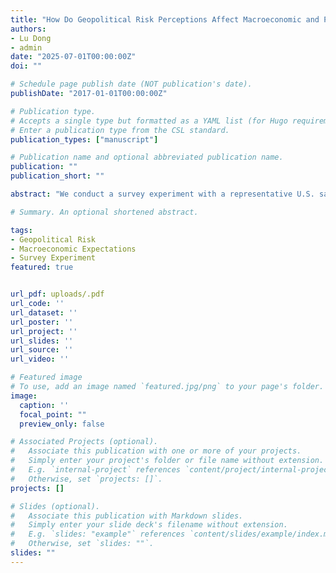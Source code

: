 ```yaml
---
title: "How Do Geopolitical Risk Perceptions Affect Macroeconomic and Personal Expectations?"
authors:
- Lu Dong
- admin
date: "2025-07-01T00:00:00Z"
doi: ""

# Schedule page publish date (NOT publication's date).
publishDate: "2017-01-01T00:00:00Z"

# Publication type.
# Accepts a single type but formatted as a YAML list (for Hugo requirements).
# Enter a publication type from the CSL standard.
publication_types: ["manuscript"]

# Publication name and optional abbreviated publication name.
publication: ""
publication_short: ""

abstract: "We conduct a survey experiment with a representative U.S. sample to investigate the formation of subjective beliefs about geopolitical risks and their causal impact on macroeconomic and personal expectations. To generate nondeceptive, exogenous variation in geopolitical expectations, respondents receive different expert forecasts about the likelihood of U.S.-China military conflict. While respondents update their geopolitical expectations in response to these forecasts, extrapolations to macroeconomic expectations and personal economic outlooks are limited. However, robust correlations between prior beliefs of geopolitical risks and various macroeconomic and personal variables underscore the necessity of routinely measuring geopolitical risk perceptions in surveys regarding economic expectations."

# Summary. An optional shortened abstract.

tags:
- Geopolitical Risk
- Macroeconomic Expectations
- Survey Experiment
featured: true


url_pdf: uploads/.pdf
url_code: ''
url_dataset: ''
url_poster: ''
url_project: ''
url_slides: ''
url_source: ''
url_video: ''

# Featured image
# To use, add an image named `featured.jpg/png` to your page's folder.
image:
  caption: ''
  focal_point: ""
  preview_only: false

# Associated Projects (optional).
#   Associate this publication with one or more of your projects.
#   Simply enter your project's folder or file name without extension.
#   E.g. `internal-project` references `content/project/internal-project/index.md`.
#   Otherwise, set `projects: []`.
projects: []

# Slides (optional).
#   Associate this publication with Markdown slides.
#   Simply enter your slide deck's filename without extension.
#   E.g. `slides: "example"` references `content/slides/example/index.md`.
#   Otherwise, set `slides: ""`.
slides: ""
---
```

